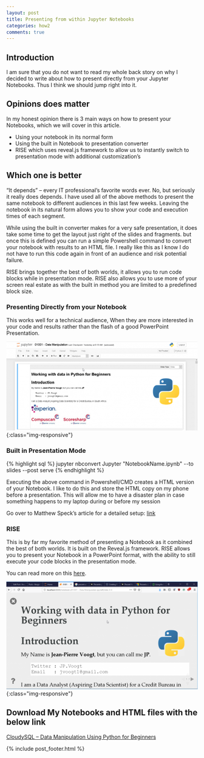 ```yaml
---
layout: post
title: Presenting from within Jupyter Notebooks
categories: how2
comments: true
---
```


## Introduction
I am sure that you do not want to read my whole back story on why I decided to write about how to present directly from your Jupyter Notebooks. Thus I think we should jump right into it.

## Opinions does matter
In my honest opinion there is 3 main ways on how to present your Notebooks, which we will cover in this article.
* Using your notebook in its normal form
* Using the built in Notebook to presentation converter
* RISE which uses reveal.js framework to allow us to instantly switch to presentation mode with additional customization’s

## Which one is better
“It depends” – every IT professional’s favorite words ever.
No, but seriously it really does depends. I have used all of the above methods to present the same notebook to different audiences in this last few weeks. Leaving the notebook in its natural form allows you to show your code and execution times of each segment.

While using the built in converter makes for a very safe presentation, it does take some time to get the layout just right of the slides and fragments. but once this is defined you can run a simple Powershell command to convert your notebook with results to an HTML file. I really like this as I know I do not have to run this code again in front of an audience and risk potential failure.

RISE brings together the best of both worlds, it allows you to run code blocks while in presentation mode. RISE also allows you to use more of your screen real estate as with the built in method you are limited to a predefined block size.

### Presenting Directly from your Notebook
This works well for a technical audience, When they are more interested in your code and results rather than the flash of a good PowerPoint Presentation.

![@JPVoogt](/public/img/JVoogt_2019-09-10-Presenting-from-within-Jupyter-Notebooks_1.png){:class="img-responsive"}
 
### Built in Presentation Mode
{% highlight sql %}
jupyter nbconvert Jupyter "NotebookName.ipynb" --to slides --post serve
{% endhighlight %}

Executing the above command in Powershell/CMD creates a HTML version of your Notebook. I like to do this and store the HTML copy on my phone before a presentation. This will allow me to have a disaster plan in case something happens to my laptop during or before my session

Go over to Matthew Speck’s article for a detailed setup: [link](https://medium.com/@mjspeck/presenting-code-using-jupyter-notebook-slides-a8a3c3b59d67)

### RISE
This is by far my favorite method of presenting a Notebook as it combined the best of both worlds. It is built on the Reveal.js framework. RISE allows you to present your Notebook in a PowerPoint format, with the ability to still execute your code blocks in the presentation mode.

You can read more on this [here](https://rise.readthedocs.io/en/maint-5.5/).

![@JPVoogt](/public/img/JVoogt_2019-09-10-Presenting-from-within-Jupyter-Notebooks_2.png){:class="img-responsive"}

## Download My Notebooks and HTML files with the below link
[CloudySQL – Data Manipulation Using Python for Beginners](https://github.com/JVoogt/Presentations/tree/master/CloudySQL%20-%20Data%20Manipulation%20Using%20Python%20for%20Beginners)



{% include post_footer.html %}
